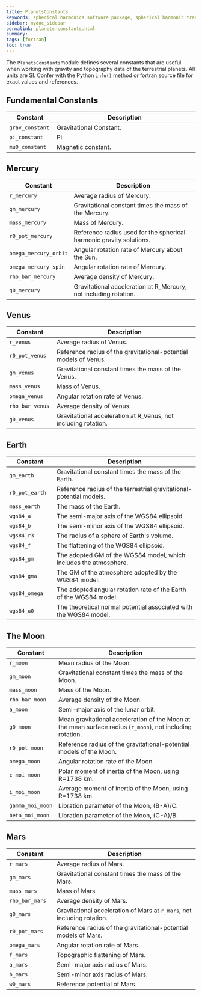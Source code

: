 ```yaml
---
title: PlanetsConstants
keywords: spherical harmonics software package, spherical harmonic transform, legendre functions, multitaper spectral analysis, fortran, Python, gravity, magnetic field
sidebar: mydoc_sidebar
permalink: planets-constants.html
summary:
tags: [fortran]
toc: true
---
```


<style>
table:nth-of-type(n) {
    display:table;
    width:100%;
}
table:nth-of-type(n) th:nth-of-type(2) {
    width:75%;
}
</style>

The `PlanetsConstants`module defines several constants that are useful when working with gravity and topography data of the terrestrial planets. All units are SI. Confer with the Python `info()` method or fortran source file for exact values and references.

## Fundamental Constants

| Constant | Description |
| -------- | ----------- |
| `grav_constant` | Gravitational Constant. |
| `pi_constant` | Pi. |
| `mu0_constant` | Magnetic constant. |

## Mercury

| Constant | Description |
| -------- | ----------- |
| `r_mercury` | Average radius of Mercury. |
| `gm_mercury` | Gravitational constant times the mass of the Mercury. |
| `mass_mercury` | Mass of Mercury. |
| `r0_pot_mercury` | Reference radius used for the spherical harmonic gravity solutions. |
| `omega_mercury_orbit` | Angular rotation rate of Mercury about the Sun. |
| `omega_mercury_spin` | Angular rotation rate of Mercury. |
| `rho_bar_mercury` | Average density of Mercury. |
| `g0_mercury` | Gravitational acceleration at R_Mercury, not including rotation. |

## Venus

| Constant | Description |
| -------- | ----------- |
| `r_venus` | Average radius of Venus. |
| `r0_pot_venus` | Reference radius of the gravitational-potential models of Venus. |
| `gm_venus` | Gravitational constant times the mass of the Venus. |
| `mass_venus` | Mass of Venus. |
| `omega_venus` | Angular rotation rate of Venus. |
| `rho_bar_venus` | Average density of Venus. |
| `g0_venus` | Gravitational acceleration at R_Venus, not including rotation. |

## Earth

| Constant | Description |
| -------- | ----------- |
| `gm_earth` | Gravitational constant times the mass of the Earth. |
| `r0_pot_earth` | Reference radius of the terrestrial gravitational-potential models. |
| `mass_earth` | The mass of the Earth. |
| `wgs84_a` | The semi-major axis of the WGS84 ellipsoid. |
| `wgs84_b` | The semi-minor axis of the WGS84 ellipsoid. |
| `wgs84_r3` | The radius of a sphere of Earth's volume. |
| `wgs84_f` | The flattening of the WGS84 ellipsoid. |
| `wgs84_gm` | The adopted GM of the WGS84 model, which includes the atmosphere. |
| `wgs84_gma` | The GM of the atmosphere adopted by the WGS84 model. |
| `wgs84_omega` | The adopted angular rotation rate of the Earth of the WGS84 model. |
| `wgs84_u0` | The theoretical normal potential associated with the WGS84 model. |

## The Moon

| Constant | Description |
| -------- | ----------- |
| `r_moon` | Mean radius of the Moon. |
| `gm_moon` | Gravitational constant times the mass of the Moon. |
| `mass_moon` | Mass of the Moon. |
| `rho_bar_moon` | Average density of the Moon. |
| `a_moon` | Semi-major axis of the lunar orbit. |
| `g0_moon` | Mean gravitational acceleration of the Moon at the mean surface radius (`r_moon`), not including rotation. |
| `r0_pot_moon` | Reference radius of the gravitational-potential models of the Moon. |
| `omega_moon` | Angular rotation rate of the Moon. |
| `c_moi_moon` | Polar moment of inertia of the Moon, using R=1738 km. |
| `i_moi_moon` | Average moment of inertia of the Moon, using R=1738 km. | 
| `gamma_moi_moon` | Libration parameter of the Moon, (B-A)/C.|
| `beta_moi_moon` | Libration parameter of the Moon, (C-A)/B. |

## Mars

| Constant | Description |
| -------- | ----------- |
| `r_mars` |  Average radius of Mars. |
| `gm_mars` | Gravitational constant times the mass of the Mars. |
| `mass_mars` | Mass of Mars. |
| `rho_bar_mars` | Average density of Mars. |
| `g0_mars` | Gravitational acceleration of Mars at `r_mars`, not including rotation. |
| `r0_pot_mars` | Reference radius of the gravitational-potential models of Mars. |
| `omega_mars` | Angular rotation rate of Mars. |
| `f_mars` | Topographic flattening of Mars. |
| `a_mars` | Semi-major axis radius of Mars. |
| `b_mars` | Semi-minor axis radius of Mars. |
| `w0_mars` | Reference potential of Mars. |
